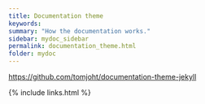 ```yaml
---
title: Documentation theme
keywords:
summary: "How the documentation works."
sidebar: mydoc_sidebar
permalink: documentation_theme.html
folder: mydoc
---
```


https://github.com/tomjoht/documentation-theme-jekyll

{% include links.html %}
